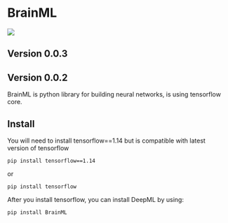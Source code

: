 # BrainML
<img src="https://repository-images.githubusercontent.com/294645921/6d0c0080-f3fd-11ea-8cc9-6efeccfc809c"/>

## Version 0.0.3

## Version 0.0.2
BrainML is python library for building neural networks, is using tensorflow core.


## Install
You will need to install tensorflow==1.14 but is compatible with latest version of tensorflow
```
pip install tensorflow==1.14 
```
or 
```
pip install tensorflow
```
After you install tensorflow, you can install DeepML by using:
```
pip install BrainML
```
